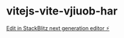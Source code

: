 # vitejs-vite-vjiuob-har

[Edit in StackBlitz next generation editor ⚡️](https://stackblitz.com/~/github.com/ormwish/vitejs-vite-vjiuob-har)